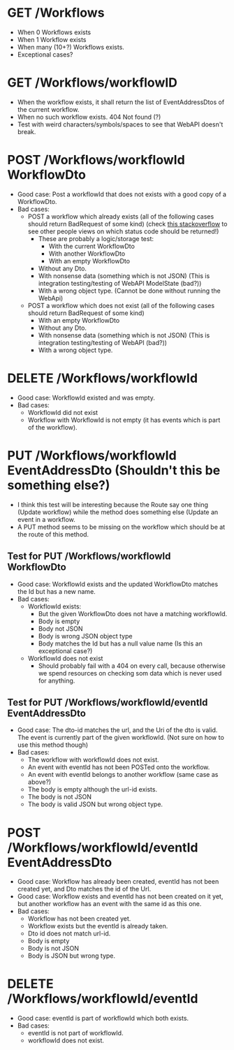 # GET /Workflows
* When 0 Workflows exists
* When 1 Workflow exists
* When many (10+?) Workflows exists.
* Exceptional cases?

# GET /Workflows/workflowID
* When the workflow exists, it shall return the list of EventAddressDtos of the current workflow.
* When no such workflow exists. 404 Not found (?)
* Test with weird characters/symbols/spaces to see that WebAPI doesn't break.

# POST /Workflows/workflowId WorkflowDto
* Good case: Post a workflowId that does not exists with a good copy of a WorkflowDto.
* Bad cases:
    * POST a workflow which already exists (all of the following cases should return BadRequest of some kind) (check [this stackoverflow](http://stackoverflow.com/questions/3825990/http-response-code-for-post-when-resource-already-exists) to see other people views on which status code should be returned!)
        * These are probably a logic/storage test:
            * With the current WorkflowDto
            * With another WorkflowDto
            * With an empty WorkflowDto
        * Without any Dto.
        * With nonsense data (something which is not JSON) (This is integration testing/testing of WebAPI ModelState (bad?))
        * With a wrong object type. (Cannot be done without running the WebApi)
    * POST a workflow which does not exist (all of the following cases should return BadRequest of some kind)
        * With an empty WorkflowDto
        * Without any Dto.
        * With nonsense data (something which is not JSON) (This is integration testing/testing of WebAPI (bad?))
        * With a wrong object type.

# DELETE /Workflows/workflowId
* Good case: WorkflowId existed and was empty.
* Bad cases:
    * WorkflowId did not exist
    * Workflow with WorkflowId is not empty (it has events which is part of the workflow).

# PUT /Workflows/workflowId EventAddressDto (Shouldn't this be something else?)
* I think this test will be interesting because the Route say one thing (Update workflow) while the method does something else (Update an event in a workflow.
* A PUT method seems to be missing on the workflow which should be at the route of this method.

## Test for PUT /Workflows/workflowId WorkflowDto
* Good case: WorkflowId exists and the updated WorkflowDto matches the Id but has a new name.
* Bad cases:
    * WorkflowId exists:
        * But the given WorkflowDto does not have a matching workflowId.
        * Body is empty
        * Body not JSON
        * Body is wrong JSON object type
        * Body matches the Id but has a null value name (Is this an exceptional case?)
    * WorkflowId does not exist
        * Should probably fail with a 404 on every call, because otherwise we spend resources on checking som data which is never used for anything.

## Test for PUT /Workflows/workflowId/eventId EventAddressDto
* Good case: The dto-id matches the url, and the Uri of the dto is valid. The event is currently part of the given workflowId. (Not sure on how to use this method though)
* Bad cases:
    * The workflow with workflowId does not exist.
    * An event with eventId has not been POSTed onto the workflow.
    * An event with eventId belongs to another workflow (same case as above?)
    * The body is empty although the url-id exists.
    * The body is not JSON
    * The body is valid JSON but wrong object type.

# POST /Workflows/workflowId/eventId EventAddressDto
* Good case: Workflow has already been created, eventId has not been created yet, and Dto matches the id of the Url.
* Good case: Workflow exists and eventId has not been created on it yet, but another workflow has an event with the same id as this one.
* Bad cases:
    * Workflow has not been created yet.
    * Workflow exists but the eventId is already taken.
    * Dto id does not match url-id.
    * Body is empty
    * Body is not JSON
    * Body is JSON but wrong type.

# DELETE /Workflows/workflowId/eventId
* Good case: eventId is part of workflowId which both exists.
* Bad cases:
    * eventId is not part of workflowId.
    * workflowId does not exist.
